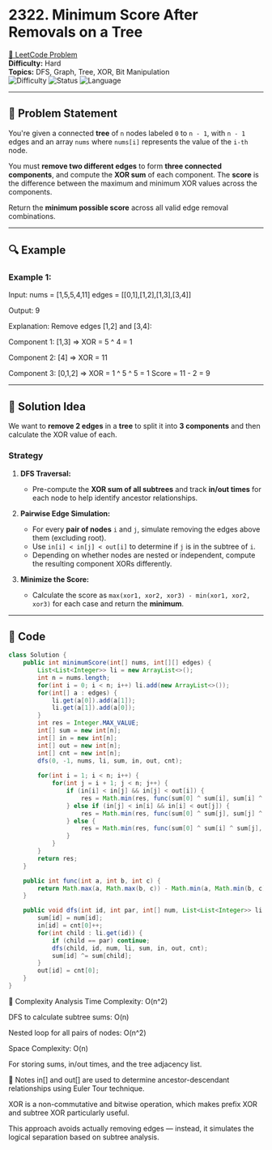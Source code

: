 # 2322. Minimum Score After Removals on a Tree

[🔗 LeetCode Problem](https://leetcode.com/problems/minimum-score-after-removals-on-a-tree/)  
**Difficulty:** Hard  
**Topics:** DFS, Graph, Tree, XOR, Bit Manipulation  
![Difficulty](https://img.shields.io/badge/Difficulty-Hard-red)
![Status](https://img.shields.io/badge/Status-Solved-brightgreen.svg)
![Language](https://img.shields.io/badge/Language-Java-blue.svg)

---

## 📌 Problem Statement

You're given a connected **tree** of `n` nodes labeled `0` to `n - 1`, with `n - 1` edges and an array `nums` where `nums[i]` represents the value of the `i-th` node.

You must **remove two different edges** to form **three connected components**, and compute the **XOR sum** of each component. The **score** is the difference between the maximum and minimum XOR values across the components.

Return the **minimum possible score** across all valid edge removal combinations.

---

## 🔍 Example

### Example 1:
Input:
nums = [1,5,5,4,11]
edges = [[0,1],[1,2],[1,3],[3,4]]

Output: 9

Explanation:
Remove edges [1,2] and [3,4]:

Component 1: [1,3] => XOR = 5 ^ 4 = 1

Component 2: [4] => XOR = 11

Component 3: [0,1,2] => XOR = 1 ^ 5 ^ 5 = 1
Score = 11 - 2 = 9


---

## 🚀 Solution Idea

We want to **remove 2 edges** in a **tree** to split it into **3 components** and then calculate the XOR value of each.

### Strategy

1. **DFS Traversal:**
   - Pre-compute the **XOR sum of all subtrees** and track **in/out times** for each node to help identify ancestor relationships.

2. **Pairwise Edge Simulation:**
   - For every **pair of nodes** `i` and `j`, simulate removing the edges above them (excluding root).
   - Use `in[i] < in[j] < out[i]` to determine if `j` is in the subtree of `i`.
   - Depending on whether nodes are nested or independent, compute the resulting component XORs differently.

3. **Minimize the Score:**
   - Calculate the score as `max(xor1, xor2, xor3) - min(xor1, xor2, xor3)` for each case and return the **minimum**.

---

## 🧾 Code

```java
class Solution {
    public int minimumScore(int[] nums, int[][] edges) {
        List<List<Integer>> li = new ArrayList<>();
        int n = nums.length;
        for(int i = 0; i < n; i++) li.add(new ArrayList<>());
        for(int[] a : edges) {
            li.get(a[0]).add(a[1]);
            li.get(a[1]).add(a[0]);
        }
        int res = Integer.MAX_VALUE;
        int[] sum = new int[n];
        int[] in = new int[n];
        int[] out = new int[n];
        int[] cnt = new int[n];
        dfs(0, -1, nums, li, sum, in, out, cnt);
        
        for(int i = 1; i < n; i++) {
            for(int j = i + 1; j < n; j++) {
                if (in[i] < in[j] && in[j] < out[i]) {
                    res = Math.min(res, func(sum[0] ^ sum[i], sum[i] ^ sum[j], sum[j]));
                } else if (in[j] < in[i] && in[i] < out[j]) {
                    res = Math.min(res, func(sum[0] ^ sum[j], sum[j] ^ sum[i], sum[i]));
                } else {
                    res = Math.min(res, func(sum[0] ^ sum[i] ^ sum[j], sum[i], sum[j]));
                }
            }
        }
        return res;
    }

    public int func(int a, int b, int c) {
        return Math.max(a, Math.max(b, c)) - Math.min(a, Math.min(b, c));
    }

    public void dfs(int id, int par, int[] num, List<List<Integer>> li, int[] sum, int[] in, int[] out, int[] cnt) {
        sum[id] = num[id];
        in[id] = cnt[0]++;
        for(int child : li.get(id)) {
            if (child == par) continue;
            dfs(child, id, num, li, sum, in, out, cnt);
            sum[id] ^= sum[child];
        }
        out[id] = cnt[0];
    }
}
```
🧠 Complexity Analysis
Time Complexity: O(n^2)

DFS to calculate subtree sums: O(n)

Nested loop for all pairs of nodes: O(n^2)

Space Complexity: O(n)

For storing sums, in/out times, and the tree adjacency list.

🧠 Notes
in[] and out[] are used to determine ancestor-descendant relationships using Euler Tour technique.

XOR is a non-commutative and bitwise operation, which makes prefix XOR and subtree XOR particularly useful.

This approach avoids actually removing edges — instead, it simulates the logical separation based on subtree analysis.
